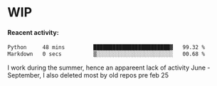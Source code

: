 # WIP

#### Reacent activity:
<!--START_SECTION:waka-->

```txt
Python     48 mins         ████████████████████████▓   99.32 %
Markdown   0 secs          ▒░░░░░░░░░░░░░░░░░░░░░░░░   00.68 %
```

<!--END_SECTION:waka-->

I work during the summer, hence an appareent lack of activity June - September, I also deleted most by old repos pre feb 25
